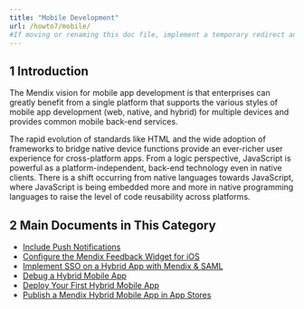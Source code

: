 ```yaml
---
title: "Mobile Development"
url: /howto7/mobile/
#If moving or renaming this doc file, implement a temporary redirect and let the respective team know they should update the URL in the product. See Mapping to Products for more details.
---
```


## 1 Introduction

The Mendix vision for mobile app development is that enterprises can greatly benefit from a single platform that supports the various styles of mobile app development (web, native, and hybrid) for multiple devices and provides common mobile back-end services.

The rapid evolution of standards like HTML and the wide adoption of frameworks to bridge native device functions provide an ever-richer user experience for cross-platform apps. From a logic perspective, JavaScript is powerful as a platform-independent, back-end technology even in native clients. There is a shift occurring from native languages towards JavaScript, where JavaScript is being embedded more and more in native programming languages to raise the level of code reusability across platforms.

## 2 Main Documents in This Category

* [Include Push Notifications](/appstore/modules/push-notifications/)
* [Configure the Mendix Feedback Widget for iOS](/howto7/mobile/feedback-widget-ios/)
* [Implement SSO on a Hybrid App with Mendix & SAML](/howto7/mobile/implement-sso-on-a-hybrid-app-with-mendix-and-saml/)
* [Debug a Hybrid Mobile App](/howto7/mobile/debug-a-mobile-app/)
* [Deploy Your First Hybrid Mobile App](/howto7/mobile/deploy-your-first-hybrid-mobile-app/)
* [Publish a Mendix Hybrid Mobile App in App Stores](/howto7/mobile/publishing-a-mendix-hybrid-mobile-app-in-mobile-app-stores/)
